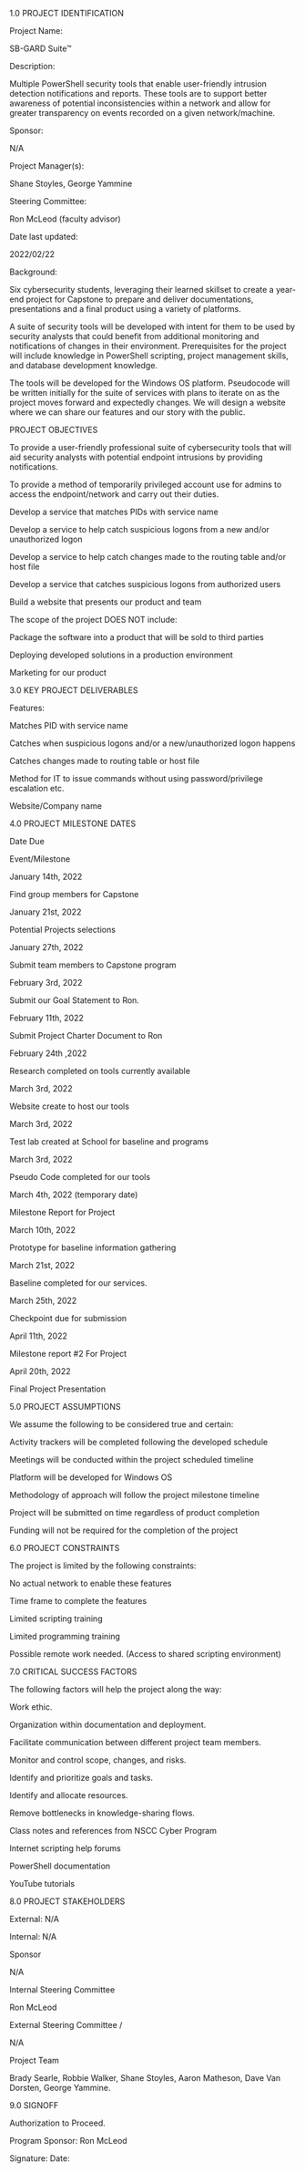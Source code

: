 
1.0 PROJECT IDENTIFICATION 

Project Name: 

SB-GARD Suite™ 

Description: 

Multiple PowerShell security tools that enable user-friendly intrusion detection notifications and reports. These tools are to support better awareness of potential inconsistencies within a network and allow for greater transparency on events recorded on a given network/machine. 

Sponsor: 

N/A 

Project Manager(s): 

Shane Stoyles, George Yammine 

Steering Committee: 

Ron McLeod (faculty advisor) 

Date last updated:   

2022/02/22 

Background: 

Six cybersecurity students, leveraging their learned skillset to create a year-end project for Capstone to prepare and deliver documentations, presentations and a final product using a variety of platforms. 

 

A suite of security tools will be developed with intent for them to be used by security analysts that could benefit from additional monitoring and notifications of changes in their environment. Prerequisites for the project will include knowledge in PowerShell scripting, project management skills, and database development knowledge. 

 

The tools will be developed for the Windows OS platform. Pseudocode will be written initially for the suite of services with plans to iterate on as the project moves forward and expectedly changes. We will design a website where we can share our features and our story with the public. 

PROJECT OBJECTIVES 

To provide a user-friendly professional suite of cybersecurity tools that will aid security analysts with potential endpoint intrusions by providing notifications. 

To provide a method of temporarily privileged account use for admins to access the endpoint/network and carry out their duties. 

Develop a service that matches PIDs with service name 

Develop a service to help catch suspicious logons from a new and/or unauthorized logon 

Develop a service to help catch changes made to the routing table and/or host file 

Develop a service that catches suspicious logons from authorized users 

Build a website that presents our product and team 

The scope of the project DOES NOT include: 

Package the software into a product that will be sold to third parties 

Deploying developed solutions in a production environment 

Marketing for our product 

 

 

 

3.0 KEY PROJECT DELIVERABLES  

Features: 

Matches PID with service name 

Catches when suspicious logons and/or a new/unauthorized logon happens 

Catches changes made to routing table or host file 

Method for IT to issue commands without using password/privilege escalation etc. 

Website/Company name 

4.0 PROJECT MILESTONE DATES 

Date Due 

Event/Milestone 

January 14th, 2022 

Find group members for Capstone 

January 21st, 2022 

Potential Projects selections 

January 27th, 2022 

Submit team members to Capstone program 

February 3rd, 2022 

Submit our Goal Statement to Ron. 

February 11th, 2022 

Submit Project Charter Document to Ron 

February 24th ,2022 

Research completed on tools currently available 

 

March 3rd, 2022 

Website create to host our tools 

March 3rd, 2022 

Test lab created at School for baseline and programs 

March 3rd, 2022 

Pseudo Code completed for our tools 

March 4th, 2022 (temporary date) 

Milestone Report for Project 

 

March 10th, 2022 

Prototype for baseline information gathering 

March 21st, 2022 

Baseline completed for our services. 

March 25th, 2022 

Checkpoint due for submission 

April 11th, 2022 

Milestone report #2 For Project 

April 20th, 2022 

Final Project Presentation 

5.0 PROJECT ASSUMPTIONS 

We assume the following to be considered true and certain: 

Activity trackers will be completed following the developed schedule 

Meetings will be conducted within the project scheduled timeline 

Platform will be developed for Windows OS 

Methodology of approach will follow the project milestone timeline 

Project will be submitted on time regardless of product completion 

Funding will not be required for the completion of the project 

 

 

 

 

 

 

6.0 PROJECT CONSTRAINTS 

The project is limited by the following constraints: 

No actual network to enable these features 

Time frame to complete the features 

Limited scripting training 

Limited programming training 

Possible remote work needed. (Access to shared scripting environment) 

7.0 CRITICAL SUCCESS FACTORS 

The following factors will help the project along the way: 

Work ethic. 

Organization within documentation and deployment. 

Facilitate communication between different project team members. 

Monitor and control scope, changes, and risks. 

Identify and prioritize goals and tasks. 

Identify and allocate resources. 

Remove bottlenecks in knowledge-sharing flows. 

Class notes and references from NSCC Cyber Program 

Internet scripting help forums 

PowerShell documentation 

YouTube tutorials 

8.0 PROJECT STAKEHOLDERS 

External: N/A 

Internal: N/A 

Sponsor 

N/A 

Internal Steering Committee 

Ron McLeod 

External Steering Committee /  

N/A 

Project Team 

Brady Searle, Robbie Walker, Shane Stoyles, Aaron Matheson, Dave Van Dorsten, George Yammine. 

9.0 SIGNOFF 

Authorization to Proceed.  

 

Program Sponsor:  Ron McLeod 

 

Signature:                                           Date:  

